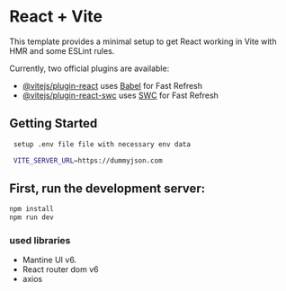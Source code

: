 # React + Vite

This template provides a minimal setup to get React working in Vite with HMR and some ESLint rules.

Currently, two official plugins are available:

- [@vitejs/plugin-react](https://github.com/vitejs/vite-plugin-react/blob/main/packages/plugin-react/README.md) uses [Babel](https://babeljs.io/) for Fast Refresh
- [@vitejs/plugin-react-swc](https://github.com/vitejs/vite-plugin-react-swc) uses [SWC](https://swc.rs/) for Fast Refresh

## Getting Started
```bash
 setup .env file file with necessary env data

 VITE_SERVER_URL=https://dummyjson.com
```

## First, run the development server:
```bash
npm install
npm run dev
```

### used libraries 
 * Mantine UI v6.
 * React router dom v6
 * axios